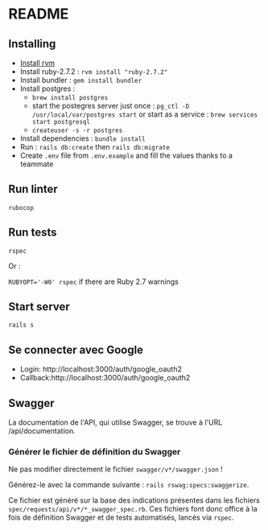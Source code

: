 # README

## Installing

- [Install rvm](https://rvm.io/rvm/install)
- Install ruby-2.7.2 : `rvm install "ruby-2.7.2"`
- Install bundler : `gem install bundler`
- Install postgres :
    - `brew install postgres`
    - start the postegres server just once : `pg_ctl -D /usr/local/var/postgres start` or start as a service : `brew services start postgresql`
    - `createuser -s -r postgres`
- Install dependencies : `bundle install`
- Run : `rails db:create` then `rails db:migrate`
- Create `.env` file from `.env.example` and fill the values thanks to a teammate

## Run linter

`rubocop`

## Run tests

`rspec`

Or :

`RUBYOPT='-W0' rspec` if there are Ruby 2.7 warnings

## Start server

`rails s`

## Se connecter avec Google

- Login: http://localhost:3000/auth/google_oauth2
- Callback:http://localhost:3000/auth/google_oauth2

## Swagger

La documentation de l'API, qui utilise Swagger, se trouve à l'URL /api/documentation.

### Générer le fichier de définition du Swagger

Ne pas modifier directement le fichier `swagger/v*/swagger.json` !

Générez-le avec la commande suivante : `rails rswag:specs:swaggerize`.

Ce fichier est généré sur la base des indications présentes dans les fichiers `spec/requests/api/v*/*_swagger_spec.rb`. Ces fichiers font donc office à la fois de définition Swagger et de tests automatisés, lancés via `rspec`.
